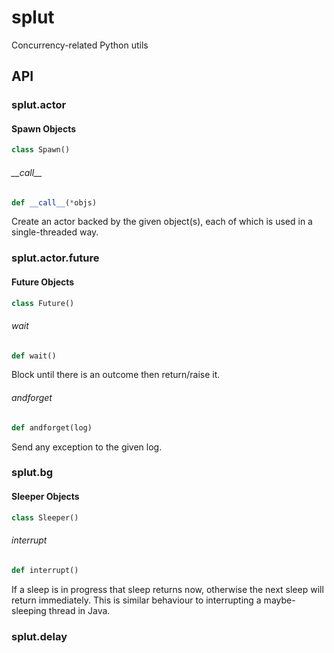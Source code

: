 # splut
Concurrency-related Python utils

## API

<a id="splut.actor"></a>

### splut.actor

<a id="splut.actor.Spawn"></a>

#### Spawn Objects

```python
class Spawn()
```

<a id="splut.actor.Spawn.__call__"></a>

###### \_\_call\_\_

```python
def __call__(*objs)
```

Create an actor backed by the given object(s), each of which is used in a single-threaded way.

<a id="splut.actor.future"></a>

### splut.actor.future

<a id="splut.actor.future.Future"></a>

#### Future Objects

```python
class Future()
```

<a id="splut.actor.future.Future.wait"></a>

###### wait

```python
def wait()
```

Block until there is an outcome then return/raise it.

<a id="splut.actor.future.Future.andforget"></a>

###### andforget

```python
def andforget(log)
```

Send any exception to the given log.

<a id="splut.bg"></a>

### splut.bg

<a id="splut.bg.Sleeper"></a>

#### Sleeper Objects

```python
class Sleeper()
```

<a id="splut.bg.Sleeper.interrupt"></a>

###### interrupt

```python
def interrupt()
```

If a sleep is in progress that sleep returns now, otherwise the next sleep will return immediately.
This is similar behaviour to interrupting a maybe-sleeping thread in Java.

<a id="splut.delay"></a>

### splut.delay

